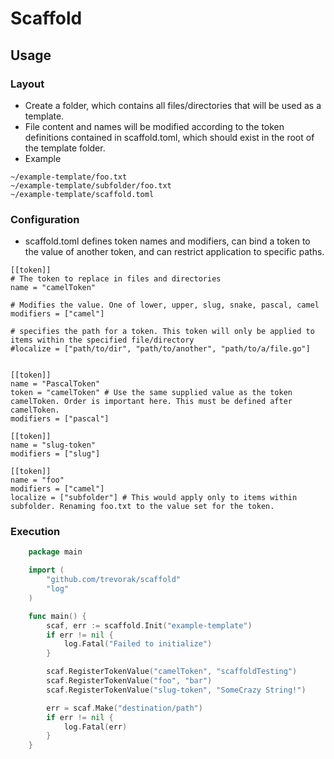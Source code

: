 # Scaffold

## Usage

### Layout
- Create a folder, which contains all files/directories that will be used as a template.
- File content and names will be modified according to the token definitions contained in scaffold.toml, which should exist in the root of the template folder.
- Example
```
~/example-template/foo.txt
~/example-template/subfolder/foo.txt
~/example-template/scaffold.toml
```

### Configuration
- scaffold.toml defines token names and modifiers, can bind a token to the value of another token, and can restrict application to specific paths.
```
[[token]]
# The token to replace in files and directories
name = "camelToken"

# Modifies the value. One of lower, upper, slug, snake, pascal, camel
modifiers = ["camel"]

# specifies the path for a token. This token will only be applied to items within the specified file/directory
#localize = ["path/to/dir", "path/to/another", "path/to/a/file.go"]


[[token]]
name = "PascalToken"
token = "camelToken" # Use the same supplied value as the token camelToken. Order is important here. This must be defined after camelToken.
modifiers = ["pascal"]

[[token]]
name = "slug-token"
modifiers = ["slug"]

[[token]]
name = "foo"
modifiers = ["camel"]
localize = ["subfolder"] # This would apply only to items within subfolder. Renaming foo.txt to the value set for the token.
```

### Execution

```go
    package main

    import (
        "github.com/trevorak/scaffold"
        "log"
    )

    func main() {
		scaf, err := scaffold.Init("example-template")
		if err != nil {
			log.Fatal("Failed to initialize")
		}

		scaf.RegisterTokenValue("camelToken", "scaffoldTesting")
		scaf.RegisterTokenValue("foo", "bar")
		scaf.RegisterTokenValue("slug-token", "SomeCrazy String!")

		err = scaf.Make("destination/path")
		if err != nil {
			log.Fatal(err)
		}
    }
```